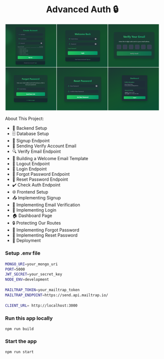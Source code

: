 
<h1 align="center">Advanced Auth 🔒 </h1>

![Demo App](frontend/public/project-photo.png)

About This Project:

-   🔧 Backend Setup
-   🗄️ Database Setup
-   🔐 Signup Endpoint
-   📧 Sending Verify Account Email
-   🔍 Verify Email Endpoint
-   📄 Building a Welcome Email Template
-   🚪 Logout Endpoint
-   🔑 Login Endpoint
-   🔄 Forgot Password Endpoint
-   🔁 Reset Password Endpoint
-   ✔️ Check Auth Endpoint
-   🌐 Frontend Setup
-   📤 Implementing Signup
-   📧 Implementing Email Verification
-   🔑 Implementing Login
-   🏠 Dashboard Page
-   🔒 Protecting Our Routes
-   🔄 Implementing Forgot Password
-   🔁 Implementing Reset Password
-   🚀 Deployment

### Setup .env file

```bash
MONGO_URI=your_mongo_uri
PORT=5000
JWT_SECRET=your_secret_key
NODE_ENV=development

MAILTRAP_TOKEN=your_mailtrap_token
MAILTRAP_ENDPOINT=https://send.api.mailtrap.io/

CLIENT_URL= http://localhost:3000
```

### Run this app locally

```shell
npm run build
```

### Start the app

```shell
npm run start
```
